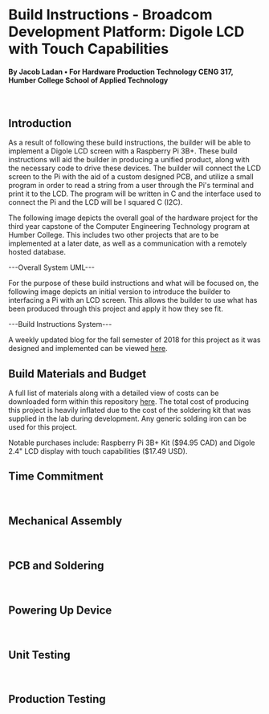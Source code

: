 # Build Instructions - Broadcom Development Platform: Digole LCD with Touch Capabilities
#### By Jacob Ladan • For Hardware Production Technology CENG 317, Humber College School of Applied Technology
<br />

## Introduction
As a result of following these build instructions, the builder will be able to implement a Digole LCD screen with a Raspberry Pi 3B+.
These build instructions will aid the builder in producing a unified product, along with the necessary code to drive these devices. 
The builder will connect the LCD screen to the Pi with the aid of a custom designed PCB, and utilize a small program in order to read a 
string from a user through the Pi's terminal and print it to the LCD. The program will be written in C and the interface used to connect the 
Pi and the LCD will be I squared C (I2C).

The following image depicts the overall goal of the hardware project for the third year capstone of the Computer Engineering Technology 
program at Humber College. This includes two other projects that are to be implemented at a later date, as well as a communication with 
a remotely hosted database. 

---Overall System UML---

For the purpose of these build instructions and what will be focused on, the following image depicts an initial version to introduce 
the builder to interfacing a Pi with an LCD screen. This allows the builder to use what has been produced through this project and apply
it how they see fit. 

---Build Instructions System---

A weekly updated blog for the fall semester of 2018 for this project as it was designed and implemented can be viewed [here](https://jacobladan.github.io/Digole-LCD-Display/).
<br />

## Build Materials and Budget
A full list of materials along with a detailed view of costs can be downloaded form within this repository [here](https://github.com/jacobladan/Digole-LCD-Display/blob/master/documentation/Budget.xlsx).
The total cost of producing this project is heavily inflated due to the cost of the soldering kit that was supplied in the lab during
development. Any generic solding iron can be used for this project.

Notable purchases include: Raspberry Pi 3B+ Kit ($94.95 CAD) and Digole 2.4" LCD display with touch capabilities ($17.49 USD).
<br />

## Time Commitment

<br />

## Mechanical Assembly

<br />

## PCB and Soldering

<br />

## Powering Up Device

<br />

## Unit Testing

<br />

## Production Testing
